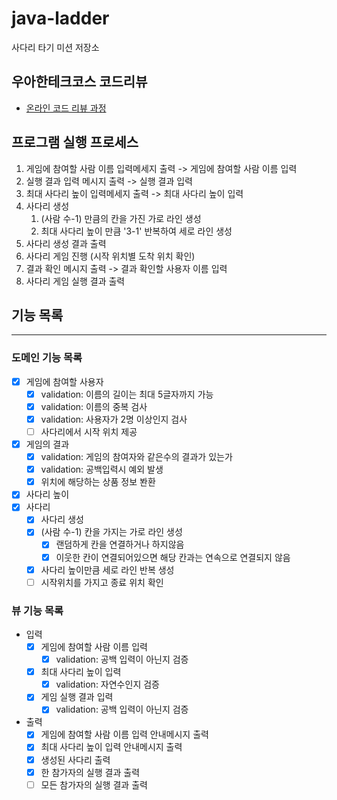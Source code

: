 # java-ladder

사다리 타기 미션 저장소

## 우아한테크코스 코드리뷰

- [온라인 코드 리뷰 과정](https://github.com/woowacourse/woowacourse-docs/blob/master/maincourse/README.md)

## 프로그램 실행 프로세스

1. 게임에 참여할 사람 이름 입력메세지 출력 -> 게임에 참여할 사람 이름 입력
2. 실행 결과 입력 메시지 출력 -> 실행 결과 입력
3. 최대 사다리 높이 입력메세지 출력 -> 최대 사다리 높이 입력
4. 사다리 생성
   1. (사람 수-1) 만큼의 칸을 가진 가로 라인 생성
   2. 최대 사다리 높이 만큼 '3-1' 반복하여 세로 라인 생성
5. 사다리 생성 결과 출력
6. 사다리 게임 진행 (시작 위치별 도착 위치 확인)
7. 결과 확인 메시지 출력 -> 결과 확인할 사용자 이름 입력
8. 사다리 게임 실행 결과 출력

## 기능 목록

---

### 도메인 기능 목록

- [x] 게임에 참여할 사용자
  - [x] validation: 이름의 길이는 최대 5글자까지 가능
  - [x] validation: 이름의 중복 검사
  - [x] validation: 사용자가 2명 이상인지 검사
  - [ ] 사다리에서 시작 위치 제공
- [x] 게임의 결과
  - [x] validation: 게임의 참여자와 같은수의 결과가 있는가
  - [x] validation: 공백입력시 예외 발생
  - [x] 위치에 해당하는 상품 정보 봔환
- [x] 사다리 높이
- [x] 사다리
  - [x] 사다리 생성
  - [x] (사람 수-1) 칸을 가지는 가로 라인 생성
    - [x] 랜덤하게 칸을 연결하거나 하지않음
    - [x] 이웃한 칸이 연결되어있으면 해당 칸과는 연속으로 연결되지 않음
  - [x] 사다리 높이만큼 세로 라인 반복 생성
  - [ ] 시작위치를 가지고 종료 위치 확인

### 뷰 기능 목록

- 입력
  - [x] 게임에 참여할 사람 이름 입력
    - [x] validation: 공백 입력이 아닌지 검증
  - [x] 최대 사다리 높이 입력
    - [x] validation: 자연수인지 검증
  - [x] 게임 실행 결과 입력
    - [x] validation: 공백 입력이 아닌지 검증

- 출력
  - [x] 게임에 참여할 사람 이름 입력 안내메시지 출력
  - [x] 최대 사다리 높이 입력 안내메시지 출력
  - [x] 생성된 사다리 출력
  - [x] 한 참가자의 실행 결과 출력
  - [ ] 모든 참가자의 실행 결과 출력
